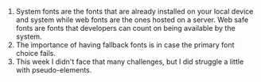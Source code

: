 1. System fonts are the fonts that are already installed on your local device and system while web fonts are the ones hosted on a server. Web safe fonts are fonts that developers can count on being available by the system. <br>
2. The importance of having fallback fonts is in case the primary font choice fails. <br>
3. This week I didn't face that many challenges, but I did struggle a little with pseudo-elements.  
